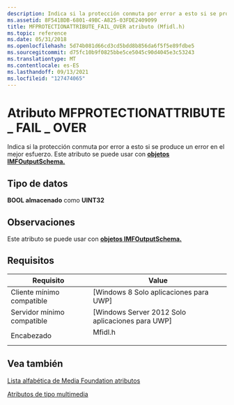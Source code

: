 ```yaml
---
description: Indica si la protección conmuta por error a esto si se produce un error en el mejor esfuerzo. Este atributo se puede usar con objetos IMFOutputSchema.
ms.assetid: 8F541BDB-6801-49BC-A825-03FDE2409099
title: MFPROTECTIONATTRIBUTE_FAIL_OVER atributo (Mfidl.h)
ms.topic: reference
ms.date: 05/31/2018
ms.openlocfilehash: 5d74b081d66cd3cd5bdd8b856da6f5f5e89fdbe5
ms.sourcegitcommit: d75fc10b9f0825bbe5ce5045c90d4045e3c53243
ms.translationtype: MT
ms.contentlocale: es-ES
ms.lasthandoff: 09/13/2021
ms.locfileid: "127474065"
---
```

# <a name="mfprotectionattribute_fail_over-attribute"></a>Atributo MFPROTECTIONATTRIBUTE \_ FAIL \_ OVER

Indica si la protección conmuta por error a esto si se produce un error en el mejor esfuerzo. Este atributo se puede usar con [**objetos IMFOutputSchema.**](/windows/desktop/api/mfidl/nn-mfidl-imfoutputschema)

## <a name="data-type"></a>Tipo de datos

**BOOL almacenado** como **UINT32**

## <a name="remarks"></a>Observaciones

Este atributo se puede usar con [**objetos IMFOutputSchema.**](/windows/desktop/api/mfidl/nn-mfidl-imfoutputschema)

## <a name="requirements"></a>Requisitos



| Requisito | Value |
|-------------------------------------|------------------------------------------------------------------------------------|
| Cliente mínimo compatible<br/> | \[Windows 8 Solo aplicaciones para UWP\]<br/>                                             |
| Servidor mínimo compatible<br/> | \[Windows Server 2012 Solo aplicaciones para UWP\]<br/>                                   |
| Encabezado<br/>                   | <dl> <dt>Mfidl.h</dt> </dl> |



## <a name="see-also"></a>Vea también

<dl> <dt>

[Lista alfabética de Media Foundation atributos](alphabetical-list-of-media-foundation-attributes.md)
</dt> <dt>

[Atributos de tipo multimedia](media-type-attributes.md)
</dt> </dl>

 

 




